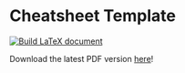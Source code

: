 # Cheatsheet Template

[![Build LaTeX document](actions/workflows/main.yml/badge.svg)](actions/workflows/main.yml)


Download the latest PDF version [here](releases/latest)!